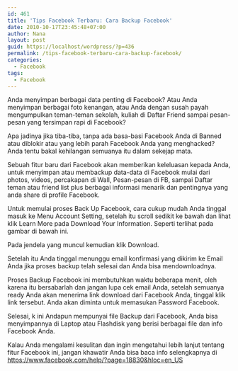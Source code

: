 ```yaml
---
id: 461
title: 'Tips Facebook Terbaru: Cara Backup Facebook'
date: 2010-10-17T23:45:48+07:00
author: Nana
layout: post
guid: https://localhost/wordpress/?p=436
permalink: /tips-facebook-terbaru-cara-backup-facebook/
categories:
  - Facebook
tags:
  - Facebook
---
```

Anda menyimpan berbagai data penting di Facebook? Atau Anda menyimpan berbagai foto kenangan, atau Anda dengan susah payah mengumpulkan teman-teman sekolah, kuliah di Daftar Friend sampai pesan-pesan yang tersimpan rapi di Facebook?

Apa jadinya jika tiba-tiba, tanpa ada basa-basi Facebook Anda di Banned atau diblokir atau yang lebih parah Facebook Anda yang menghacked? Anda tentu bakal kehilangan semuanya itu dalam sekejap mata.

Sebuah fitur baru dari Facebook akan memberikan keleluasan kepada Anda, untuk menyimpan atau membackup data-data di Facebook mulai dari photos, videos, percakapan di Wall, Pesan-pesan di FB, sampai Daftar teman atau friend list plus berbagai informasi menarik dan pentingnya yang anda share di profile Facebook.

Untuk memulai proses Back Up Facebook, cara cukup mudah Anda tinggal masuk ke Menu Account Setting, setelah itu scroll sedikit ke bawah dan lihat klik Learn More pada Download Your Information. Seperti terlihat pada gambar di bawah ini.

Pada jendela yang muncul kemudian klik Download.

Setelah itu Anda tinggal menunggu email konfirmasi yang dikirim ke Email Anda jika proses backup telah selesai dan Anda bisa mendownloadnya.

Proses Backup Facebook ini membutuhkan waktu beberapa menit, oleh karena itu bersabarlah dan jangan lupa cek email Anda, setelah semuanya ready Anda akan menerima link download dari Facebook Anda, tinggal klik link tersebut. Anda akan diminta untuk memasukan Password Facebook.

Selesai, k ini Andapun mempunyai file Backup dari Facebook, Anda bisa menyimpannya di Laptop atau Flashdisk yang berisi berbagai file dan info Facebook Anda.

Kalau Anda mengalami kesulitan dan ingin mengetahui lebih lanjut tentang fitur Facebook ini, jangan khawatir Anda bisa baca info selengkapnya di https://www.facebook.com/help/?page=18830&hloc=en_US